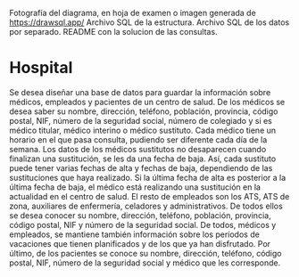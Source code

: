 Fotografía del diagrama, en hoja de examen o imagen generada de https://drawsql.app/
Archivo SQL de la estructura.
Archivo SQL de los datos por separado.
README con la solucion de las consultas.


# Hospital

Se desea diseñar una base de datos para guardar la información sobre médicos, empleados y pacientes de un centro de salud. De los médicos se desea saber su nombre, dirección, teléfono, población, provincia, código postal, NIF, número de la seguridad social, número de colegiado y si es médico titular, médico interino o médico sustituto. Cada médico tiene un horario en el que pasa consulta, pudiendo ser diferente cada día de la semana. Los datos de los médicos sustitutos no desaparecen cuando finalizan una sustitución, se les da una fecha de baja. Así, cada sustituto puede tener varias fechas de alta y fechas de baja, dependiendo de las sustituciones que haya realizado. Si la última fecha de alta es posterior a la última fecha de baja, el médico está realizando una sustitución en la actualidad en el centro de salud. El resto de empleados son los ATS, ATS de zona, auxiliares de enfermería, celadores y administrativos. De todos ellos se desea conocer su nombre, dirección, teléfono, población, provincia, código postal, NIF y número de la seguridad social. De todos, médicos y empleados, se mantiene también información sobre los períodos de vacaciones que tienen planificados y de los que ya han disfrutado. Por último, de los pacientes se conoce su nombre, dirección, teléfono, código postal, NIF, número de la seguridad social y médico que les corresponde.
